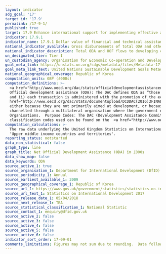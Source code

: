 ```yaml
---
layout: indicator
sdg_goal: '17'
target_id: '17.9'
permalink: /17-9-1/
published: true
target: 17.9 Enhance international support for implementing effective and targeted capacity-building in developing countries to support national plans to implement all the Sustainable Development Goals, including through North-South, South-South and triangular cooperation
indicator: 17.9.1
indicator_name: 17.9.1 Dollar value of financial and technical assistance (including through North-South, South-South and triangular cooperation) committed to developing countries
national_indicator_available: Gross disbursements of total ODA and other official flows from all donors for capacity building and national planning (GBP)
national_indicator_description: Total ODA and OOF flows to developing countries quantify the public effort (excluding export credits) that donors provide to developing countries.
un_designated_tier: Tier I
un_custodian_agency: Organisation for Economic Co-operation and Development (OECD), United Nations Environment (UNEP), World Bank (WB)
goal_meta_link: https://unstats.un.org/sdgs/metadata/files/Metadata-17-09-01.pdf 
goal_meta_link_text: United Nations Sustainable Development Goals Metadata (PDF 209 KB)
national_geographical_coverage: Republic of Korea
computation_units: GBP (£000s) 
computation_definitions: >-
  <a href="http://www.oecd.org/dac/stats/officialdevelopmentassistancedefinitionandcoverage.htm">Development Assistance Committee (DAC)</a>: A unique international forum of many of the largest funders of aid, including 30 DAC Members. The World Bank, IMF and UNDP participate as observers.
  Official development assistance (ODA): The DAC defines ODA as “those flows to countries and territories on the DAC List of ODA Recipients and to multilateral institutions which are i) provided by official agencies, including state and local governments, or by their executive agencies;
  and ii) each transaction is administered with the promotion of the economic development and welfare of developing countries as its main objective; and is concessional in character and conveys a grant element of at least 25 per cent (calculated at a rate of discount of 10 per cent). <a
  href="http://www.oecd.org/dac/stats/documentupload/DCDDAC(2016)3FINAL.pdf">Other official flows (OOF)</a>: Other official flows (excluding officially supported export credits) are defined as transactions by the official sector which do not meet the conditions for eligibility as ODA,
  either because they are not primarily aimed at development, or because they are not sufficiently concessional. Bilateral Aid:  Bilateral aid covers all aid provided by donor countries when the recipient country, sector or project is known. Bilateral aid also includes aid that is
  channelled through a multilateral organisation where the government department determines the country, sector or theme that the funds will be spent on. Multilateral Aid:  This is aid delivered in the form of core contributions to organisations on the DAC List of Multilateral
  Organisations.  Purpose Codes: The DAC (Development Assistance Committee) Secretariat maintains various code lists which are used by donors to report on their aid flows to the DAC databases.  In addition, these codes are used to classify information in the DAC databases. The sector
  classification codes used can be found on the  <a href="http://www.oecd.org/dac/stats/purposecodessectorclassification.htm">OECD website</a>
computation_calculations: >-
  The raw data underlying the United Kingdom Statistics on International Development was summed by donor recipient countries. The DAC classifications used in this indicator are 'Least Developed Country', 'Other low income countries', 'Lower middle income countries and territories' and
  'Upper middle income countries and territories'.
reporting_status: notstarted
data_non_statistical: false
graph_type: line
graph_title: Net Official Development Assistance (ODA) in £000s
data_show_map: false
data_keywords: ODA
source_active_1: true
source_organisation_1: Department for International Development (DfID)
source_periodicity_1: Annual
source_earliest_available_1: 2009
source_geographical_coverage_1: Republic of Korea
source_url_1: https://www.gov.uk/government/statistics/statistics-on-international-development-2017
source_url_text_1: Statistics on International Development 2017
source_release_date_1: 05/04/2018
source_next_release_1: TBA
source_statistical_classification_1: National Statistic
source_contact_1: enquiry@dfid.gov.uk
source_active_2: false
source_active_3: false
source_active_4: false
source_active_5: false
source_active_6: false
indicator_sort_order: 17-09-01
comments_limitations: Figures may not sum due to rounding.  Data follows the UN specification for this indicator. This indicator has been identified in collaboration with topic experts.
---
```


